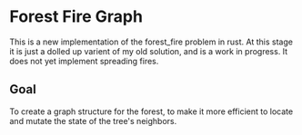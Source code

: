 # Forest Fire Graph

This is a new implementation of the forest_fire problem in rust.
At this stage it is just a dolled up varient of my old solution,
and is a work in progress. It does not yet implement spreading fires.

## Goal
To create a graph structure for the forest, to make it more efficient to locate and mutate the state of the tree's neighbors.
